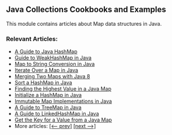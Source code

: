 ## Java Collections Cookbooks and Examples

This module contains articles about Map data structures in Java.

### Relevant Articles: 
- [A Guide to Java HashMap](https://www.baeldung.com/java-hashmap)
- [Guide to WeakHashMap in Java](https://www.baeldung.com/java-weakhashmap)
- [Map to String Conversion in Java](https://www.baeldung.com/java-map-to-string-conversion)
- [Iterate Over a Map in Java](https://www.baeldung.com/java-iterate-map)
- [Merging Two Maps with Java 8](https://www.baeldung.com/java-merge-maps)
- [Sort a HashMap in Java](https://www.baeldung.com/java-hashmap-sort)
- [Finding the Highest Value in a Java Map](https://www.baeldung.com/java-find-map-max)
- [Initialize a HashMap in Java](https://www.baeldung.com/java-initialize-hashmap)
- [Immutable Map Implementations in Java](https://www.baeldung.com/java-immutable-maps)
- [A Guide to TreeMap in Java](https://www.baeldung.com/java-treemap)
- [A Guide to LinkedHashMap in Java](https://www.baeldung.com/java-linked-hashmap)
- [Get the Key for a Value from a Java Map](https://www.baeldung.com/java-map-key-from-value)
- More articles: [[<-- prev]](/core-java-modules/core-java-collections-maps) [[next -->]](/core-java-modules/core-java-collections-maps-3)
